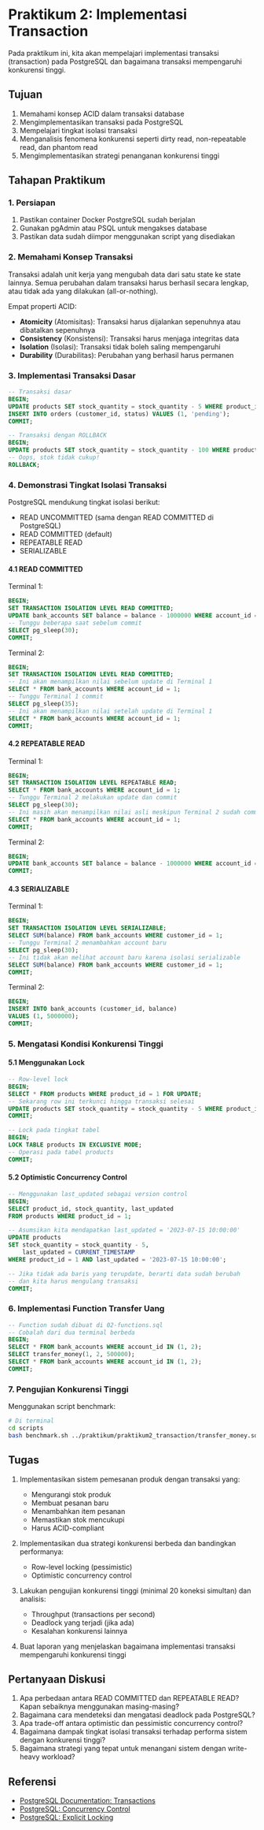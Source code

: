 # Praktikum 2: Implementasi Transaction

Pada praktikum ini, kita akan mempelajari implementasi transaksi (transaction) pada PostgreSQL dan bagaimana transaksi mempengaruhi konkurensi tinggi.

## Tujuan

1. Memahami konsep ACID dalam transaksi database
2. Mengimplementasikan transaksi pada PostgreSQL
3. Mempelajari tingkat isolasi transaksi
4. Menganalisis fenomena konkurensi seperti dirty read, non-repeatable read, dan phantom read
5. Mengimplementasikan strategi penanganan konkurensi tinggi

## Tahapan Praktikum

### 1. Persiapan

1. Pastikan container Docker PostgreSQL sudah berjalan
2. Gunakan pgAdmin atau PSQL untuk mengakses database
3. Pastikan data sudah diimpor menggunakan script yang disediakan

### 2. Memahami Konsep Transaksi

Transaksi adalah unit kerja yang mengubah data dari satu state ke state lainnya. Semua perubahan dalam transaksi harus berhasil secara lengkap, atau tidak ada yang dilakukan (all-or-nothing).

Empat properti ACID:
- **Atomicity** (Atomisitas): Transaksi harus dijalankan sepenuhnya atau dibatalkan sepenuhnya
- **Consistency** (Konsistensi): Transaksi harus menjaga integritas data
- **Isolation** (Isolasi): Transaksi tidak boleh saling mempengaruhi
- **Durability** (Durabilitas): Perubahan yang berhasil harus permanen

### 3. Implementasi Transaksi Dasar

```sql
-- Transaksi dasar
BEGIN;
UPDATE products SET stock_quantity = stock_quantity - 5 WHERE product_id = 1;
INSERT INTO orders (customer_id, status) VALUES (1, 'pending');
COMMIT;

-- Transaksi dengan ROLLBACK
BEGIN;
UPDATE products SET stock_quantity = stock_quantity - 100 WHERE product_id = 1;
-- Oops, stok tidak cukup!
ROLLBACK;
```

### 4. Demonstrasi Tingkat Isolasi Transaksi

PostgreSQL mendukung tingkat isolasi berikut:
- READ UNCOMMITTED (sama dengan READ COMMITTED di PostgreSQL)
- READ COMMITTED (default)
- REPEATABLE READ
- SERIALIZABLE

#### 4.1 READ COMMITTED

Terminal 1:
```sql
BEGIN;
SET TRANSACTION ISOLATION LEVEL READ COMMITTED;
UPDATE bank_accounts SET balance = balance - 1000000 WHERE account_id = 1;
-- Tunggu beberapa saat sebelum commit
SELECT pg_sleep(30);
COMMIT;
```

Terminal 2:
```sql
BEGIN;
SET TRANSACTION ISOLATION LEVEL READ COMMITTED;
-- Ini akan menampilkan nilai sebelum update di Terminal 1
SELECT * FROM bank_accounts WHERE account_id = 1;
-- Tunggu Terminal 1 commit
SELECT pg_sleep(35);
-- Ini akan menampilkan nilai setelah update di Terminal 1
SELECT * FROM bank_accounts WHERE account_id = 1;
COMMIT;
```

#### 4.2 REPEATABLE READ

Terminal 1:
```sql
BEGIN;
SET TRANSACTION ISOLATION LEVEL REPEATABLE READ;
SELECT * FROM bank_accounts WHERE account_id = 1;
-- Tunggu Terminal 2 melakukan update dan commit
SELECT pg_sleep(30);
-- Ini masih akan menampilkan nilai asli meskipun Terminal 2 sudah commit
SELECT * FROM bank_accounts WHERE account_id = 1;
COMMIT;
```

Terminal 2:
```sql
BEGIN;
UPDATE bank_accounts SET balance = balance - 1000000 WHERE account_id = 1;
COMMIT;
```

#### 4.3 SERIALIZABLE

Terminal 1:
```sql
BEGIN;
SET TRANSACTION ISOLATION LEVEL SERIALIZABLE;
SELECT SUM(balance) FROM bank_accounts WHERE customer_id = 1;
-- Tunggu Terminal 2 menambahkan account baru
SELECT pg_sleep(30);
-- Ini tidak akan melihat account baru karena isolasi serializable
SELECT SUM(balance) FROM bank_accounts WHERE customer_id = 1;
COMMIT;
```

Terminal 2:
```sql
BEGIN;
INSERT INTO bank_accounts (customer_id, balance) 
VALUES (1, 5000000);
COMMIT;
```

### 5. Mengatasi Kondisi Konkurensi Tinggi

#### 5.1 Menggunakan Lock

```sql
-- Row-level lock
BEGIN;
SELECT * FROM products WHERE product_id = 1 FOR UPDATE;
-- Sekarang row ini terkunci hingga transaksi selesai
UPDATE products SET stock_quantity = stock_quantity - 5 WHERE product_id = 1;
COMMIT;

-- Lock pada tingkat tabel
BEGIN;
LOCK TABLE products IN EXCLUSIVE MODE;
-- Operasi pada tabel products
COMMIT;
```

#### 5.2 Optimistic Concurrency Control

```sql
-- Menggunakan last_updated sebagai version control
BEGIN;
SELECT product_id, stock_quantity, last_updated 
FROM products WHERE product_id = 1;

-- Asumsikan kita mendapatkan last_updated = '2023-07-15 10:00:00'
UPDATE products 
SET stock_quantity = stock_quantity - 5, 
    last_updated = CURRENT_TIMESTAMP
WHERE product_id = 1 AND last_updated = '2023-07-15 10:00:00';

-- Jika tidak ada baris yang terupdate, berarti data sudah berubah
-- dan kita harus mengulang transaksi
COMMIT;
```

### 6. Implementasi Function Transfer Uang

```sql
-- Function sudah dibuat di 02-functions.sql
-- Cobalah dari dua terminal berbeda
BEGIN;
SELECT * FROM bank_accounts WHERE account_id IN (1, 2);
SELECT transfer_money(1, 2, 500000);
SELECT * FROM bank_accounts WHERE account_id IN (1, 2);
COMMIT;
```

### 7. Pengujian Konkurensi Tinggi

Menggunakan script benchmark:

```bash
# Di terminal
cd scripts
bash benchmark.sh ../praktikum/praktikum2_transaction/transfer_money.sql 20 100 10
```

## Tugas

1. Implementasikan sistem pemesanan produk dengan transaksi yang:
   - Mengurangi stok produk
   - Membuat pesanan baru
   - Menambahkan item pesanan
   - Memastikan stok mencukupi
   - Harus ACID-compliant

2. Implementasikan dua strategi konkurensi berbeda dan bandingkan performanya:
   - Row-level locking (pessimistic)
   - Optimistic concurrency control

3. Lakukan pengujian konkurensi tinggi (minimal 20 koneksi simultan) dan analisis:
   - Throughput (transactions per second)
   - Deadlock yang terjadi (jika ada)
   - Kesalahan konkurensi lainnya

4. Buat laporan yang menjelaskan bagaimana implementasi transaksi mempengaruhi konkurensi tinggi

## Pertanyaan Diskusi

1. Apa perbedaan antara READ COMMITTED dan REPEATABLE READ? Kapan sebaiknya menggunakan masing-masing?
2. Bagaimana cara mendeteksi dan mengatasi deadlock pada PostgreSQL?
3. Apa trade-off antara optimistic dan pessimistic concurrency control?
4. Bagaimana dampak tingkat isolasi transaksi terhadap performa sistem dengan konkurensi tinggi?
5. Bagaimana strategi yang tepat untuk menangani sistem dengan write-heavy workload?

## Referensi

- [PostgreSQL Documentation: Transactions](https://www.postgresql.org/docs/current/transaction-iso.html)
- [PostgreSQL: Concurrency Control](https://www.postgresql.org/docs/current/mvcc.html)
- [PostgreSQL: Explicit Locking](https://www.postgresql.org/docs/current/explicit-locking.html)
